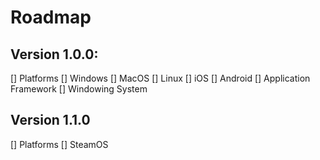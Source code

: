 # Roadmap

## Version 1.0.0:

[] Platforms
    [] Windows
    [] MacOS
    [] Linux
    [] iOS
    [] Android
[] Application Framework
[] Windowing System

## Version 1.1.0

[] Platforms
    [] SteamOS
